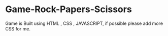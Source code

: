 # Game-Rock-Papers-Scissors
Game is Built using HTML , CSS , JAVASCRIPT, if possible please add more CSS for me.
